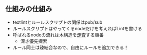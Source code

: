 ## 仕組みの仕組み

-   textlintとルールスクリプトの関係はpub/sub
-   ルールスクリプトはやってくるnodeだけを考えればLintを書ける
-   呼ばれるnodeの流れは木構造を[走査](https://github.com/azu/txt-ast-traverse)する順番
    -   深さ優先探索
-   ルール同士は疎結合なので、自由にルールを追加できる！
